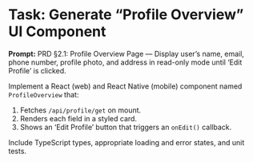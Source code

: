 # Task: Generate “Profile Overview” UI Component

**Prompt:**
PRD §2.1: Profile Overview Page — Display user’s name, email, phone number, profile photo, and address in read-only mode until ‘Edit Profile’ is clicked.

Implement a React (web) and React Native (mobile) component named `ProfileOverview` that:
1. Fetches `/api/profile/get` on mount.
2. Renders each field in a styled card.
3. Shows an ‘Edit Profile’ button that triggers an `onEdit()` callback.

Include TypeScript types, appropriate loading and error states, and unit tests.